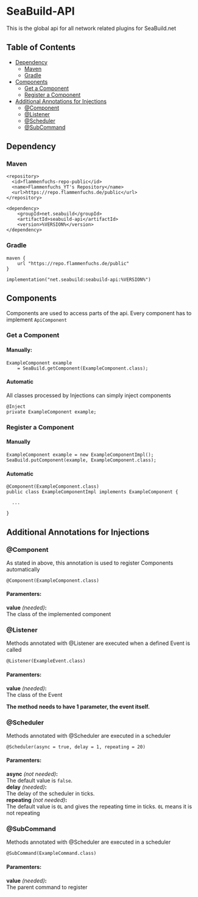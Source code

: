 # SeaBuild-API
This is the global api for all network related plugins for SeaBuild.net
## Table of Contents

- [Dependency](#dependency)
  - [Maven](#maven)
  - [Gradle](#gradle)
- [Components](#components)
  - [Get a Component](#get-a-component)
  - [Register a Component](#register-a-component)
- [Additional Annotations for Injections](#additional-annotations-for-injections)
  - [@Component](#component)
  - [@Listener](#listener)
  - [@Scheduler](#scheduler)
  - [@SubCommand](#subcommand)
## Dependency
### Maven
```
<repository>
  <id>flammenfuchs-repo-public</id>
  <name>Flammenfuchs_YT's Repository</name>
  <url>https://repo.flammenfuchs.de/public</url>
</repository>
```
```
<dependency>
    <groupId>net.seabuild</groupId>
    <artifactId>seabuild-api</artifactId>
    <version>%VERSION%</version>
</dependency>
```
### Gradle
```
maven {
	url "https://repo.flammenfuchs.de/public"
}
```
```
implementation("net.seabuild:seabuild-api:%VERSION%")
```
## Components
Components are used to access parts of the api. Every component has to implement `ApiComponent`
### Get a Component
#### Manually:
```
ExampleComponent example
    = SeaBuild.getComponent(ExampleComponent.class);
```
#### Automatic
All classes processed by Injections can simply inject components

```
@Inject
private ExampleComponent example;
```
### Register a Component
#### Manually
```
ExampleComponent example = new ExampleComponentImpl();
SeaBuild.putComponent(example, ExampleComponent.class);
```
#### Automatic
```
@Component(ExampleComponent.class)
public class ExampleComponentImpl implements ExampleComponent {

  ...

}
```
## Additional Annotations for Injections
### @Component
As stated in above, this annotation is used to register Components automatically
```
@Component(ExampleComponent.class)
```
#### Paramenters:
**value** *(needed)***:** <br>
The class of the implemented component

### @Listener
Methods annotated with @Listener are executed when a defined Event is called
```
@Listener(ExampleEvent.class)
```
#### Paramenters:
**value** *(needed)***:** <br>
The class of the Event<p>
**The method needs to have 1 parameter, the event itself.**

### @Scheduler
Methods annotated with @Scheduler are executed in a scheduler
```
@Scheduler(async = true, delay = 1, repeating = 20)
```
#### Paramenters:
**async** *(not needed)***:** <br>
The default value is `false`.<br>
**delay** *(needed)***:** <br>
The delay of the scheduler in ticks.<br>
**repeating** *(not needed)***:** <br>
The default value is `0L` and gives the repeating time in ticks. `0L` means it is not repeating<br>

### @SubCommand
Methods annotated with @Scheduler are executed in a scheduler
```
@SubCommand(ExampleCommand.class)
```
#### Paramenters:
**value** *(needed)***:** <br>
The parent command to register<br>
